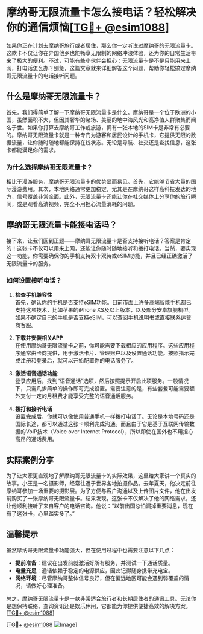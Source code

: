 # 摩纳哥无限流量卡怎么接电话？轻松解决你的通信烦恼[[TG💪+ @esim1088](https://t.me/s/esim1088)]

如果你正在计划去摩纳哥旅行或者居住，那么你一定听说过摩纳哥的无限流量卡。这款卡不仅让你在异国他乡也能畅享无限制的网络冲浪体验，还为你的日常生活带来了极大的便利。不过，可能有些小伙伴会担心：无限流量卡是不是只能用来上网，打电话怎么办？别急，这篇文章就来详细解答这个问题，帮助你轻松搞定摩纳哥无限流量卡的电话接听问题。

## 什么是摩纳哥无限流量卡？

首先，我们得简单了解一下摩纳哥无限流量卡是什么。摩纳哥是一个位于欧洲的小国，虽然面积不大，但因其奢华的赌场、美丽的地中海风光和高净值人群聚集而闻名于世。如果你打算去摩纳哥工作或旅游，拥有一张本地的SIM卡是非常有必要的。摩纳哥无限流量卡就是一种专门为游客和居民设计的手机卡，它提供无限的数据流量，让你随时随地都能保持在线状态。无论是导航、社交还是查找信息，这张卡都能满足你的需求。

### 为什么选择摩纳哥无限流量卡？

相比于漫游服务，摩纳哥无限流量卡的优势显而易见。首先，它能够节省大量的国际漫游费用。其次，本地网络通常更加稳定，尤其是在摩纳哥这样高科技发达的地方，信号覆盖非常全面。此外，无限流量卡还能让你在社交媒体上分享你的旅行瞬间，或是观看高清视频，完全不用担心流量消耗的问题。

## 摩纳哥无限流量卡能接电话吗？

接下来，让我们回到正题——摩纳哥无限流量卡是否支持接听电话？答案是肯定的！这张卡不仅可以用来上网，还能让你随时随地接听和拨打电话。当然，要实现这一功能，你需要确保你的手机支持双卡双待或eSIM功能，并且已经正确激活了无限流量卡的服务。

### 如何设置接听电话？

1. **检查手机兼容性**  
   首先，确认你的手机是否支持eSIM功能。目前市面上许多高端智能手机都已支持这项技术，比如苹果的iPhone XS及以上版本，以及部分安卓旗舰机型。如果不确定自己的手机是否支持eSIM，可以查阅手机说明书或直接联系运营商客服。

2. **下载并安装相关APP**  
   在使用摩纳哥无限流量卡之前，你可能需要下载相应的应用程序。这些应用程序通常由卡商提供，用于激活卡片、管理账户以及设置通话功能。按照指示完成注册和登录后，就可以开始配置你的电话服务了。

3. **激活语音通话功能**  
   登录应用后，找到“语音通话”选项，然后按照提示开启此项服务。一般情况下，只需几步简单的操作即可完成设置。需要注意的是，有些套餐可能需要额外支付一定的月租费才能享受完整的语音通话服务。

4. **拨打和接听电话**  
   设置完成后，你就可以像使用普通手机一样拨打电话了。无论是本地号码还是国际长途，都可以通过这张卡顺利完成沟通。而且由于它是基于互联网传输数据的VoIP技术（Voice over Internet Protocol），所以即使在国外也不用担心高昂的通话费用。

## 实际案例分享

为了让大家更直观地了解摩纳哥无限流量卡的实际效果，这里给大家讲一个真实的故事。小王是一名摄影师，经常往返于世界各地拍摄作品。去年夏天，他决定前往摩纳哥参加一场重要的摄影展。为了方便与客户沟通以及上传图片文件，他在出发前购买了一张摩纳哥无限流量卡。结果发现，这张卡不仅解决了他的网络需求，还让他顺利接听了来自客户的电话咨询。他说：“以前出国总怕漏掉重要消息，现在有了这张卡，心里踏实多了。”

## 温馨提示

虽然摩纳哥无限流量卡功能强大，但在使用过程中也需要注意以下几点：

- **提前准备**：建议在出发前就激活好所有服务，并测试一下通话质量。
- **电量充足**：通话依赖于稳定的电源供应，因此记得随身携带充电宝。
- **网络环境**：尽管摩纳哥整体信号良好，但在偏远地区可能会遇到弱覆盖的情况，请做好心理准备。

总之，摩纳哥无限流量卡是一款非常适合旅行者和长期居住者的通讯工具。无论你是想保持联络、查询资讯还是娱乐休闲，它都能为你提供便捷高效的解决方案。[[TG💪+ @esim1088](https://t.me/s/esim1088)]

[[TG💪+ @esim1088](https://t.me/s/esim1088) ![Image](https://i.postimg.cc/4NQfJmqS/Snipaste-2025-05-13-00-14-12.png)]